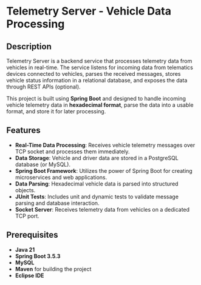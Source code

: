 # Telemetry Server - Vehicle Data Processing

## Description

Telemetry Server is a backend service that processes telemetry data from vehicles in real-time. The service listens for incoming data from telematics devices connected to vehicles, parses the received messages, stores vehicle status information in a relational database, and exposes the data through REST APIs (optional). 

This project is built using **Spring Boot** and designed to handle incoming vehicle telemetry data in **hexadecimal format**, parse the data into a usable format, and store it for later processing.

## Features

- **Real-Time Data Processing**: Receives vehicle telemetry messages over TCP socket and processes them immediately.
- **Data Storage**: Vehicle and driver data are stored in a PostgreSQL database (or MySQL).
- **Spring Boot Framework**: Utilizes the power of Spring Boot for creating microservices and web applications.
- **Data Parsing**: Hexadecimal vehicle data is parsed into structured objects.
- **JUnit Tests**: Includes unit and dynamic tests to validate message parsing and database interaction.
- **Socket Server**: Receives telemetry data from vehicles on a dedicated TCP port.

## Prerequisites

- **Java 21**
- **Spring Boot 3.5.3**
- **MySQL**
- **Maven** for building the project
- **Eclipse IDE**

